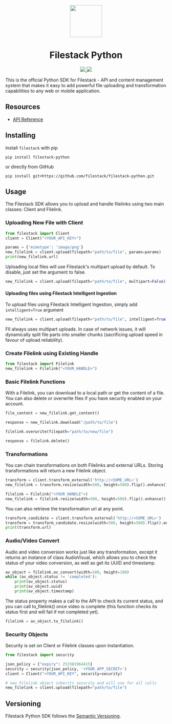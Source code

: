<p align="center"><img src="logo.svg" align="center" width="100"/></p>
<h1 align="center">Filestack Python</h1>
<p align="center">
  <a href="http://travis-ci.org/filestack/filestack-python">
    <img src="https://img.shields.io/travis/filestack/filestack-python.svg">
  </a>
  <a href="https://pypi.python.org/pypi/filestack-python/2.3.1">
    <img src="https://img.shields.io/pypi/v/filestack-python.svg">
  </a>
</p>
This is the official Python SDK for Filestack - API and content management system that makes it easy to add powerful file uploading and transformation capabilities to any web or mobile application.

## Resources

* [API Reference](https://filestack.github.io/filestack-python)

## Installing

Install ``filestack`` with pip

```shell
pip install filestack-python
```

or directly from GitHub

```shell
pip install git+https://github.com/filestack/filestack-python.git
```

## Usage

The Filestack SDK allows you to upload and handle filelinks using two main classes: Client and Filelink.

### Uploading New File with Client
``` python
from filestack import Client
client = Client("<YOUR_API_KEY>")

params = {'mimetype': 'image/png'}
new_filelink = client.upload(filepath="path/to/file", params=params)
print(new_filelink.url)
```
Uploading local files will use Filestack's multipart upload by default. To disable, just set the argument to false.

```python
new_filelink = client.upload(filepath="path/to/file", multipart=False)
```
#### Uploading files using Filestack Intelligent Ingestion
To upload files using Filestack Intelligent Ingestion, simply add `intelligent=True` argument
```python
new_filelink = client.upload(filepath="path/to/file", intelligent=True)
```
FII always uses multipart uploads. In case of network issues, it will dynamically split file parts into smaller chunks (sacrificing upload speed in favour of upload reliability).

### Create Filelink using Existing Handle
```python
from filestack import Filelink
new_filelink = Filelink("<YOUR_HANDLE>")
```

### Basic Filelink Functions

With a Filelink, you can download to a local path or get the content of a file. You can also delete or overwrite files if you have security enabled on your account.

```python
file_content = new_filelink.get_content()

response = new_filelink.download("/path/to/file")

filelink.overwrite(filepath="path/to/new/file")

response = filelink.delete()
```

### Transformations

You can chain transformations on both Filelinks and external URLs. Storing transformations will return a new Filelink object.

```python
transform = client.transform_external('http://<SOME_URL>')
new_filelink = transform.resize(width=500, height=500).flip().enhance().store()

filelink = Filelink("<YOUR_HANDLE">)
new_filelink = filelink.resize(width=500, height=500).flip().enhance().store()
```

You can also retrieve the transformation url at any point.

 ```python
transform_candidate = client.transform_external('http://<SOME_URL>')
transform = transform_candidate.resize(width=500, height=500).flip().enhance()
print(transform.url)
```

### Audio/Video Convert

Audio and video conversion works just like any transformation, except it returns an instance of class AudioVisual, which allows you to check the status of your video conversion, as well as get its UUID and timestamp. 

```python
av_object = filelink.av_convert(width=100, height=100)
while (av_object.status != 'completed'):
    print(av_object.status)
    print(av_object.uuid)
    print(av_object.timestamp)
```

The status property makes a call to the API to check its current status, and you can call to_filelink() once video is complete (this function checks its status first and will fail if not completed yet).

```python
filelink = av_object.to_filelink()
```

### Security Objects

Security is set on Client or Filelink classes upon instantiation.

```python
from filestack import security

json_policy = {"expiry": 253381964415}
security = security(json_policy, '<YOUR_APP_SECRET>')
client = Client("<YOUR_API_KEY", security=security)

# new Filelink object inherits security and will use for all calls
new_filelink = client.upload(filepath="path/to/file")
```

## Versioning

Filestack Python SDK follows the [Semantic Versioning](http://semver.org/).
